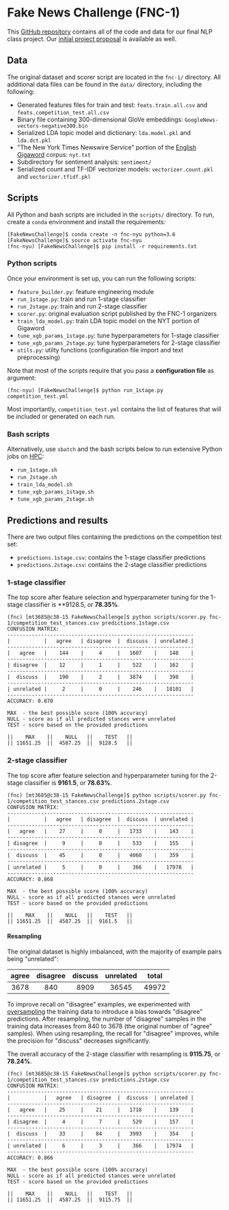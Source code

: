 # Fake News Challenge (FNC-1)

This [GitHub repository](https://github.com/NYU-FNC/FakeNewsChallenge) contains all of the code and data for our final NLP class project. Our [initial project proposal](https://github.com/NYU-FNC/FakeNewsChallenge/blob/master/PROPOSAL.md) is available as well.

## Data

The original dataset and scorer script are located in the `fnc-1/` directory. All additional data files can be found in the `data/` directory, including the following:

- Generated features files for train and test: `feats.train.all.csv` and `feats.competition_test.all.csv`
- Binary file containing 300-dimensional GloVe embeddings: `GoogleNews-vectors-negative300.bin`
- Serialized LDA topic model and dictionary: `lda.model.pkl` and `lda.dct.pkl`
- "The New York Times Newswire Service" portion of the [English Gigaword](https://catalog.ldc.upenn.edu/ldc2003t05) corpus: `nyt.txt`
- Subdirectory for sentiment analysis: `sentiment/`
- Serialized count and TF-IDF vectorizer models: `vectorizer.count.pkl` and `vectorizer.tfidf.pkl`

## Scripts

All Python and bash scripts are included in the `scripts/` directory. To run, create a `conda` environment and install the requirements:

```
[FakeNewsChallenge]$ conda create -n fnc-nyu python=3.6
[FakeNewsChallenge]$ source activate fnc-nyu
(fnc-nyu) [FakeNewsChallenge]$ pip install -r requirements.txt
```

### Python scripts

Once your environment is set up, you can run the following scripts:

- `feature_builder.py`: feature engineering module
- `run_1stage.py`: train and run 1-stage classifier
- `run_2stage.py`: train and run 2-stage classifier
- `scorer.py`: original evaluation script published by the FNC-1 organizers
- `train_lda_model.py`: train LDA topic model on the NYT portion of Gigaword
- `tune_xgb_params_1stage.py`: tune hyperparameters for 1-stage classifier
- `tune_xgb_params_2stage.py`: tune hyperparameters for 2-stage classifier
- `utils.py`: utilty functions (configuration file import and text preprocessing)

Note that most of the scripts require that you pass a **configuration file** as argument:

```
(fnc-nyu) [FakeNewsChallenge]$ python run_1stage.py competition_test.yml
```

Most importantly, `competition_test.yml` contains the list of features that will be included or generated on each run. 
### Bash scripts

Alternatively, use `sbatch` and the bash scripts below to run extensive Python jobs on [HPC](https://wikis.nyu.edu/display/NYUHPC/High+Performance+Computing+at+NYU):

- `run_1stage.sh`
- `run_2stage.sh`
- `train_lda_model.sh`
- `tune_xgb_params_1stage.sh`
- `tune_xgb_params_2stage.sh`

## Predictions and results

There are two output files containing the predictions on the competition test set:

- `predictions.1stage.csv`: contains the 1-stage classifier predictions
- `predictions.2stage.csv`: contains the 2-stage classifier predictions 

### 1-stage classifier

The top score after feature selection and hyperparameter tuning for the 1-stage classifier is **9128.5, or **78.35%**.

```
(fnc) [mt3685@c38-15 FakeNewsChallenge]$ python scripts/scorer.py fnc-1/competition_test_stances.csv predictions.1stage.csv
CONFUSION MATRIX:
-------------------------------------------------------------
|           |   agree   | disagree  |  discuss  | unrelated |
-------------------------------------------------------------
|   agree   |    144    |     4     |   1607    |    148    |
-------------------------------------------------------------
| disagree  |    12     |     1     |    522    |    162    |
-------------------------------------------------------------
|  discuss  |    190    |     2     |   3874    |    398    |
-------------------------------------------------------------
| unrelated |     2     |     0     |    246    |   18101   |
-------------------------------------------------------------
ACCURACY: 0.870

MAX  - the best possible score (100% accuracy)
NULL - score as if all predicted stances were unrelated
TEST - score based on the provided predictions

||    MAX    ||    NULL   ||    TEST   ||
|| 11651.25  ||  4587.25  ||  9128.5   ||
```

### 2-stage classifier

The top score after feature selection and hyperparameter tuning for the 2-stage classifier is **9161.5**, or **78.63%**.

```
(fnc) [mt3685@c38-15 FakeNewsChallenge]$ python scripts/scorer.py fnc-1/competition_test_stances.csv predictions.2stage.csv
CONFUSION MATRIX:
-------------------------------------------------------------
|           |   agree   | disagree  |  discuss  | unrelated |
-------------------------------------------------------------
|   agree   |    27     |     0     |   1733    |    143    |
-------------------------------------------------------------
| disagree  |     9     |     0     |    533    |    155    |
-------------------------------------------------------------
|  discuss  |    45     |     0     |   4060    |    359    |
-------------------------------------------------------------
| unrelated |     5     |     0     |    366    |   17978   |
-------------------------------------------------------------
ACCURACY: 0.868

MAX  - the best possible score (100% accuracy)
NULL - score as if all predicted stances were unrelated
TEST - score based on the provided predictions

||    MAX    ||    NULL   ||    TEST   ||
|| 11651.25  ||  4587.25  ||  9161.5   ||
```

#### Resampling

The original dataset is highly imbalanced, with the majority of example pairs being "unrelated":

| agree | disagree | discuss | unrelated | total |
|:-----:|:--------:|:-------:|:---------:|:-----:|
|  3678 |      840 |    8909 |     36545 | 49972 |


To improve recall on "disagree" examples, we experimented with [oversampling](https://en.wikipedia.org/wiki/Oversampling_and_undersampling_in_data_analysis) the training data to introduce a bias towards "disagree" predictions. After resampling, the number of "disagree" samples in the training data increases from 840 to 3678 (the original number of "agree" samples). When using resampling, the recall for "disagree" improves, while the precision for "discuss" decreases significantly.

The overall accuracy of the 2-stage classifier with resampling is **9115.75**, or **78.24%**.

```
(fnc) [mt3685@c38-15 FakeNewsChallenge]$ python scripts/scorer.py fnc-1/competition_test_stances.csv predictions.2stage.csv
CONFUSION MATRIX:
-------------------------------------------------------------
|           |   agree   | disagree  |  discuss  | unrelated |
-------------------------------------------------------------
|   agree   |    25     |    21     |   1718    |    139    |
-------------------------------------------------------------
| disagree  |     4     |     7     |    529    |    157    |
-------------------------------------------------------------
|  discuss  |    33     |    84     |   3993    |    354    |
-------------------------------------------------------------
| unrelated |     6     |     3     |    366    |   17974   |
-------------------------------------------------------------
ACCURACY: 0.866

MAX  - the best possible score (100% accuracy)
NULL - score as if all predicted stances were unrelated
TEST - score based on the provided predictions

||    MAX    ||    NULL   ||    TEST   ||
|| 11651.25  ||  4587.25  ||  9115.75  ||
```
